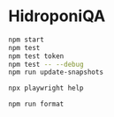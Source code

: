 # HidroponiQA

```sh
npm start
npm test
npm test token
npm test -- --debug
npm run update-snapshots

npx playwright help

npm run format
```
